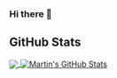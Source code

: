 ### Hi there 👋
<!--
**deytulsi18/deytulsi18** is a ✨ _special_ ✨ repository because its `README.md` (this file) appears on your GitHub profile.

Here are some ideas to get you started:

- 🔭 I’m currently working on ...
- 🌱 I’m currently learning ...
- 👯 I’m looking to collaborate on ...
- 🤔 I’m looking for help with ...
- 💬 Ask me about ...
- 📫 How to reach me: ...
- 😄 Pronouns: ...
- ⚡ Fun fact: ...


![Tulsi"s Status](https://github-readme-stats.vercel.app/api?username=deytulsi18&show_icons=true&hide_border=true)
![Tulsi"s Status](https://github-readme-stats.vercel.app/api/top-langs/?username=deytulsi18&theme=vue&hide=css,html,Shell,Vim%20Script)

-->

## GitHub Stats

<a href="https://github.com/deytulsi18">
  <img align="center" src="https://github-readme-stats.vercel.app/api/top-langs/?username=deytulsi18&hide=html&title_color=ffffff&text_color=c9cacc&icon_color=2bbc8a&bg_color=1d1f21" />
</a>
<a href="https://github.com/deytulsi18">
  <img align="center" src="https://github-readme-stats.vercel.app/api?username=deytulsi18&show_icons=true&line_height=27&count_private=true&title_color=ffffff&text_color=c9cacc&icon_color=2bbc8a&bg_color=1d1f21" alt="Martin's GitHub Stats" />
</a>
